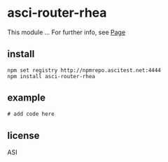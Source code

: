 # asci-router-rhea

This module ...
For further info, see [Page](http://someurl)

## install

```
npm set registry http://npmrepo.ascitest.net:4444
npm install asci-router-rhea
```

## example

```javascript
# add code here
```

## license

ASI
